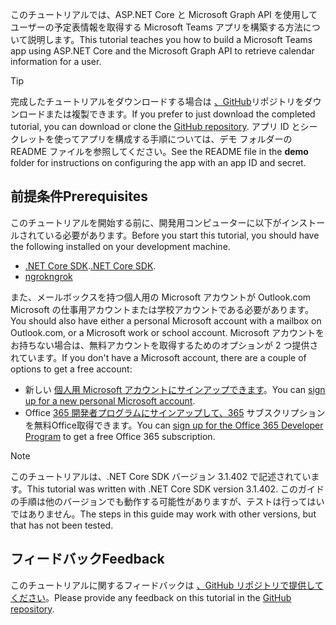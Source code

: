 <!-- markdownlint-disable MD002 MD041 -->

<span data-ttu-id="80d08-101">このチュートリアルでは、ASP.NET Core と Microsoft Graph API を使用してユーザーの予定表情報を取得する Microsoft Teams アプリを構築する方法について説明します。</span><span class="sxs-lookup"><span data-stu-id="80d08-101">This tutorial teaches you how to build a Microsoft Teams app using ASP.NET Core and the Microsoft Graph API to retrieve calendar information for a user.</span></span>

> [!TIP]
> <span data-ttu-id="80d08-102">完成したチュートリアルをダウンロードする場合は [、GitHub](https://github.com/microsoftgraph/msgraph-training-teamsapp-dotnet)リポジトリをダウンロードまたは複製できます。</span><span class="sxs-lookup"><span data-stu-id="80d08-102">If you prefer to just download the completed tutorial, you can download or clone the [GitHub repository](https://github.com/microsoftgraph/msgraph-training-teamsapp-dotnet).</span></span> <span data-ttu-id="80d08-103">アプリ ID とシークレットを使ってアプリを構成する手順については、デモ フォルダーの README ファイルを参照してください。</span><span class="sxs-lookup"><span data-stu-id="80d08-103">See the README file in the **demo** folder for instructions on configuring the app with an app ID and secret.</span></span>

## <a name="prerequisites"></a><span data-ttu-id="80d08-104">前提条件</span><span class="sxs-lookup"><span data-stu-id="80d08-104">Prerequisites</span></span>

<span data-ttu-id="80d08-105">このチュートリアルを開始する前に、開発用コンピューターに以下がインストールされている必要があります。</span><span class="sxs-lookup"><span data-stu-id="80d08-105">Before you start this tutorial, you should have the following installed on your development machine.</span></span>

- <span data-ttu-id="80d08-106">[.NET Core SDK](https://dotnet.microsoft.com/download).</span><span class="sxs-lookup"><span data-stu-id="80d08-106">[.NET Core SDK](https://dotnet.microsoft.com/download).</span></span>
- [<span data-ttu-id="80d08-107">ngrok</span><span class="sxs-lookup"><span data-stu-id="80d08-107">ngrok</span></span>](https://ngrok.com/)

<span data-ttu-id="80d08-108">また、メールボックスを持つ個人用の Microsoft アカウントが Outlook.com Microsoft の仕事用アカウントまたは学校アカウントである必要があります。</span><span class="sxs-lookup"><span data-stu-id="80d08-108">You should also have either a personal Microsoft account with a mailbox on Outlook.com, or a Microsoft work or school account.</span></span> <span data-ttu-id="80d08-109">Microsoft アカウントをお持ちない場合は、無料アカウントを取得するためのオプションが 2 つ提供されています。</span><span class="sxs-lookup"><span data-stu-id="80d08-109">If you don't have a Microsoft account, there are a couple of options to get a free account:</span></span>

- <span data-ttu-id="80d08-110">新しい [個人用 Microsoft アカウントにサインアップできます](https://signup.live.com/signup?wa=wsignin1.0&rpsnv=12&ct=1454618383&rver=6.4.6456.0&wp=MBI_SSL_SHARED&wreply=https://mail.live.com/default.aspx&id=64855&cbcxt=mai&bk=1454618383&uiflavor=web&uaid=b213a65b4fdc484382b6622b3ecaa547&mkt=E-US&lc=1033&lic=1)。</span><span class="sxs-lookup"><span data-stu-id="80d08-110">You can [sign up for a new personal Microsoft account](https://signup.live.com/signup?wa=wsignin1.0&rpsnv=12&ct=1454618383&rver=6.4.6456.0&wp=MBI_SSL_SHARED&wreply=https://mail.live.com/default.aspx&id=64855&cbcxt=mai&bk=1454618383&uiflavor=web&uaid=b213a65b4fdc484382b6622b3ecaa547&mkt=E-US&lc=1033&lic=1).</span></span>
- <span data-ttu-id="80d08-111">Office [365 開発者プログラムにサインアップして、365](https://developer.microsoft.com/office/dev-program) サブスクリプションを無料Office取得できます。</span><span class="sxs-lookup"><span data-stu-id="80d08-111">You can [sign up for the Office 365 Developer Program](https://developer.microsoft.com/office/dev-program) to get a free Office 365 subscription.</span></span>

> [!NOTE]
> <span data-ttu-id="80d08-112">このチュートリアルは、.NET Core SDK バージョン 3.1.402 で記述されています。</span><span class="sxs-lookup"><span data-stu-id="80d08-112">This tutorial was written with .NET Core SDK version 3.1.402.</span></span> <span data-ttu-id="80d08-113">このガイドの手順は他のバージョンでも動作する可能性がありますが、テストは行ってはいではありません。</span><span class="sxs-lookup"><span data-stu-id="80d08-113">The steps in this guide may work with other versions, but that has not been tested.</span></span>

## <a name="feedback"></a><span data-ttu-id="80d08-114">フィードバック</span><span class="sxs-lookup"><span data-stu-id="80d08-114">Feedback</span></span>

<span data-ttu-id="80d08-115">このチュートリアルに関するフィードバックは [、GitHub リポジトリで提供してください](https://github.com/microsoftgraph/msgraph-training-teamsapp-dotnet)。</span><span class="sxs-lookup"><span data-stu-id="80d08-115">Please provide any feedback on this tutorial in the [GitHub repository](https://github.com/microsoftgraph/msgraph-training-teamsapp-dotnet).</span></span>

